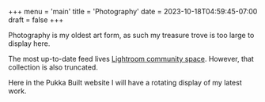 +++
menu = 'main'
title = 'Photography'
date = 2023-10-18T04:59:45-07:00
draft = false
+++

Photography is my oldest art form, as such my treasure trove is too large to display here.

The most up-to-date feed lives [Lightroom community space](https://lightroom.adobe.com/u/joseulninori).
However, that collection is also truncated.

Here in the Pukka Built website I will have a rotating display of my latest work.
